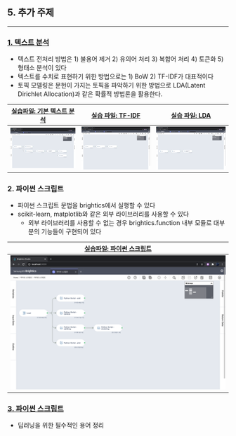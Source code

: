 ## 5. 추가 주제 
-----

### [1. 텍스트 분석](notes/텍스트%20분석.md)
- 텍스트 전처리 방법은 1) 불용어 제거 2) 유의어 처리 3) 복합어 처리 4) 토큰화 5) 형태소 분석이 있다
- 텍스트를 수치로 표현하기 위한 방법으로는 1) BoW 2) TF-IDF가 대표적이다
- 토픽 모델링은 문헌이 가지는 토픽을 파악하기 위한 방법으로 LDA(Latent Dirichlet Allocation)과 같은 확률적 방법론을 활용한다.

|[실습파일: 기본 텍스트 분석](기본%20텍스트%20분석.json)|[실습 파일: TF-IDF](TF-IDF.json)|[실습 파일: LDA](LDA.json)|
|-|-|-|
|<img width="" height="" src="./images/workflow_기본텍스트분석.png"/>|<img width="" height="" src="./images/workflow_tfidf.png"/>|<img width="" height="" src="./images/workflow_lda.png"/>|


### 2. 파이썬 스크립트
- 파이썬 스크립트 문법을 brightics에서 실행할 수 있다
- scikit-learn, matplotlib와 같은 외부 라이브러리를 사용할 수 있다
  - 외부 라이브러리를 사용할 수 없는 경우 brightics.function 내부 모듈로 대부분의 기능들이 구현되어 있다

|[실습파일: 파이썬 스크립트](파이썬%20스크립트.json)|
|-|
|![](images/workflow_파이썬스크립트.png)|

### [3. 파이썬 스크립트](notes/딥러닝.md)
- 딥러닝을 위한 필수적인 용어 정리